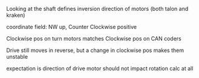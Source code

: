 Looking at the shaft defines inversion direction of motors (both talon and kraken)

coordinate field: NW up, Counter Clockwise positive

Clockwise pos on turn motors matches Clockwise pos on CAN coders

Drive still moves in reverse, but a change in clockwise pos makes them unstable

expectation is direction of drive motor should not impact rotation calc at all